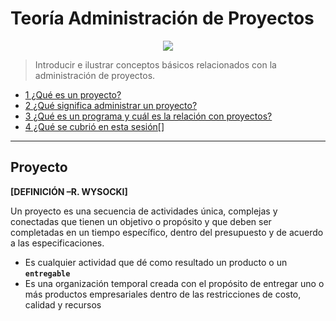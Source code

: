 # Teoría  Administración de Proyectos

<div align="center">
<img src="https://media4.giphy.com/media/v1.Y2lkPTc5MGI3NjExdHh2cWkzZmp1NWFsYmthYmdzY2gzNGNhM2ZndXpmaWRoajI0YnprbiZlcD12MV9pbnRlcm5hbF9naWZfYnlfaWQmY3Q9Zw/krMpiV41eo264/giphy.gif"/></div>


> Introducir e ilustrar conceptos básicos relacionados con la administración de proyectos.

- [1 ¿Qué es un proyecto?]()
- [2 ¿Qué significa administrar un proyecto?]()
- [3 ¿Qué es un programa y cuál es la relación con proyectos?]()
- [4 ¿Qué se cubrió en esta sesión[]]()

---

## Proyecto

**[DEFINICIÓN –R. WYSOCKI]**

Un proyecto es una secuencia de actividades única, complejas y conectadas que  tienen un objetivo o propósito y que deben ser completadas en un tiempo específico,  dentro del presupuesto y de acuerdo a las especificaciones.

- Es cualquier actividad que dé como resultado un producto o un **`entregable`**
- Es una organización temporal creada con el propósito de entregar uno o más productos empresariales dentro de las restricciones de costo, calidad y recursos